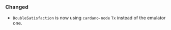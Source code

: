 ### Changed

- `DoubleSatisfaction` is now using `cardano-node` `Tx` instead of the emulator
  one.
